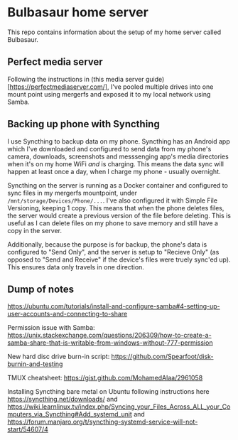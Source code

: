 # Bulbasaur home server 

This repo contains information about the setup of my home server called Bulbasaur.

## Perfect media server

Following the instructions in (this media server guide)[https://perfectmediaserver.com/], I've pooled multiple drives into one mount point using mergerfs and exposed it to my local network using Samba.

## Backing up phone with Syncthing

I use Syncthing to backup data on my phone. Syncthing has an Android app which I've downloaded and configured to send data from my phone's camera, downloads, screenshots and messsenging app's media directories when it's on my home WiFi *and* is charging. This means the data sync will happen at least once a day, when I charge my phone - usually overnight. 

Syncthing on the server is running as a Docker container and configured to sync files in my mergerfs mountpoint, under ``/mnt/storage/Devices/Phone/...``. I've also configured it with Simple File Versioning, keeping 1 copy. This means that when the phone deletes files, the server would create a previous version of the file before deleting. This is useful as I can delete files on my phone to save memory and still have a copy in the server.

Additionally, because the purpose is for backup, the phone's data is configured to "Send Only", and the server is setup to "Recieve Only" (as opposed to "Send and Receive" if the device's files were truely sync'ed up). This ensures data only travels in one direction.


## Dump of notes

https://ubuntu.com/tutorials/install-and-configure-samba#4-setting-up-user-accounts-and-connecting-to-share

Permission issue with Samba: https://unix.stackexchange.com/questions/206309/how-to-create-a-samba-share-that-is-writable-from-windows-without-777-permission

New hard disc drive burn-in script: https://github.com/Spearfoot/disk-burnin-and-testing

TMUX cheatsheet: https://gist.github.com/MohamedAlaa/2961058

Installing Syncthing bare metal on Ubuntu following instructions here https://syncthing.net/downloads/ and https://wiki.learnlinux.tv/index.php/Syncing_your_Files_Across_ALL_your_Computers_via_Syncthing#Add_systemd_unit and https://forum.manjaro.org/t/syncthing-systemd-service-will-not-start/54607/4



